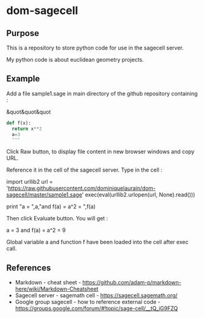 # dom-sagecell

## Purpose

This is a repository to store python code for use in the sagecell server.

My python code is about euclidean geometry projects.

## Example

Add a file sample1.sage in main directory of the github repository containing :

&quot&quot&quot
```python
def f(x):
  return x**2
  a=3
  """
```

Click Raw button, to display file content in new browser windows and copy URL.

Reference it in the cell of the sagecell server. Type in the cell :

import urllib2
url = 'https://raw.githubusercontent.com/dominiquelaurain/dom-sagecell/master/sample1.sage'
exec(eval(urllib2.urlopen(url, None).read()))

print "a = ",a,"and f(a) = a^2 = ",f(a)

Then click Evaluate button. You will get :

a =  3 and f(a) = a^2 =  9

Global variable a and function f have been loaded into the cell after exec call.


## References

- Markdown - cheat sheet - https://github.com/adam-p/markdown-here/wiki/Markdown-Cheatsheet
- Sagecell server - sagemath cell - https://sagecell.sagemath.org/
- Google group sagecell - how to reference external code - https://groups.google.com/forum/#!topic/sage-cell/__tQ_iG9FZQ
